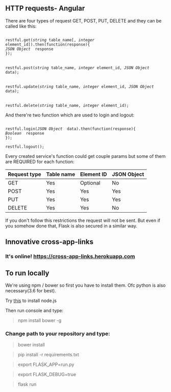 <h2>HTTP requests- Angular</h2>
<p>There are four types of request GET, POST, PUT, DELETE and they can be called like this:</p>

<code>
restful.get(<i>string</i> table_name[, <i>integer</i> element_id]).then(function(response){
<i>JSON Object </i> response
});
</code>

<br/>

<code>
restful.post(<i>string</i> table_name, <i>integer</i> element_id, <i>JSON Object </i> data);
</code>

<br/>

<code>
restful.update(<i>string</i> table_name, <i>integer</i> element_id, <i>JSON Object </i> data);
</code>

<br/>

<code>
restful.delete(<i>string</i> table_name, <i>integer</i> element_id);
</code>

<p>And there're two function which are used to login and logout:</p>

<code>
restful.login(<i>JSON Object </i> data).then(function(response){
<i>Boolean </i> response
});
</code>
<code>
restful.logout();
</code>

<p>Every created service's function could get couple params but some of them are REQUIRED for each function:</p>
<table>
<thead>
      <tr>
        <th>Request type</th>
        <th>Table name</th>
        <th>Element ID</th>
        <th>JSON Object</th>
      </tr>
    </thead>
    <tbody>
      <tr>
        <td>GET</td>
        <td>Yes</td>
        <td>Optional</td>
        <td>No</td>
      </tr>
      <tr>
        <td>POST</td>
        <td>Yes</td>
        <td>Yes</td>
        <td>Yes</td>
      </tr>
      <tr>
        <td>PUT</td>
        <td>Yes</td>
        <td>Yes</td>
        <td>Yes</td>
      </tr>
      <tr>
        <td>DELETE</td>
        <td>Yes</td>
        <td>Yes</td>
        <td>No</td>
      </tr>
    </tbody>
</table>
<p>If you don't follow this restrictions the request will not be sent. But even if you somehow done that, Flask is also secured in a similar way.</p>
<h2>Innovative cross-app-links</h2>
<h3>It's online! <a href="https://cross-app-links.herokuapp.com">https://cross-app-links.herokuapp.com</a></h3>
<h2>To run locally</h2>
<p>We're using npm / bower so first you have to install them. Ofc python is also necessary(3.6 for best).</p>
<p>Try <a href="https://nodejs.org/en/">this</a> to install node.js</p>
<p>Then run console and type:</p>
<blockquote>npm install bower -g</blockquote>
<h3>Change path to your repository and type:</h3>
<blockquote>bower install</blockquote>
<blockquote>pip install -r requirements.txt</blockquote>
<blockquote>export FLASK_APP=run.py</blockquote>
<blockquote>export FLASK_DEBUG=true</blockquote>
<blockquote>flask run</blockquote>
